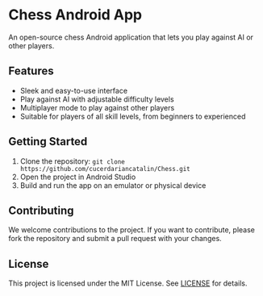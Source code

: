 # Chess Android App

An open-source chess Android application that lets you play against AI or other players.

## Features

- Sleek and easy-to-use interface
- Play against AI with adjustable difficulty levels
- Multiplayer mode to play against other players
- Suitable for players of all skill levels, from beginners to experienced

## Getting Started

1. Clone the repository: `git clone https://github.com/cucerdariancatalin/Chess.git`
2. Open the project in Android Studio
3. Build and run the app on an emulator or physical device

## Contributing

We welcome contributions to the project. If you want to contribute, please fork the repository and submit a pull request with your changes.

## License

This project is licensed under the MIT License. See [LICENSE](LICENSE) for details.
